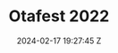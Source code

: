 ---
title: Otafest 2022
date: 2024-02-17 19:27:45 Z
gallerypath: /assets/images/gallery/otafest2022
headerimg: "/assets/images/background/news-about.webp"
homeimg: "assets/images/gallery/otafest2022/01.webp"
layout: gallery
---